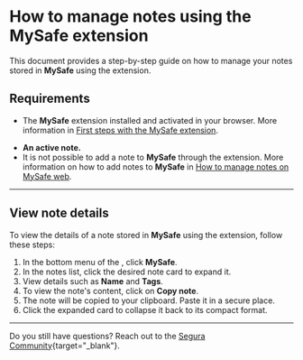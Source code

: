 # How to manage notes using the MySafe extension

This document provides a step-by-step guide on how to manage your notes stored in **MySafe** using the extension.

## Requirements
* The **MySafe** extension installed and activated in your browser. More information in [First steps with the MySafe extension](/v4/docs/mysafe-extension-first-steps).
- **An active note.**
- It is not possible to add a note to **MySafe** through the extension. More information on  how to add notes to **MySafe** in [How to manage notes on MySafe web](/v4/docs/en/how-to-manage-notes-on-mysafe-web).
***

## View note details

To view the details of a note stored in **MySafe** using the extension, follow these steps:
1. In the bottom menu of the , click **MySafe**.
2. In the notes list, click the desired note card to expand it.
3. View details such as **Name** and **Tags**.
4. To view the note's content, click on **Copy note**.
5. The note will be copied to your clipboard. Paste it in a secure place.
6. Click the expanded card to collapse it back to its compact format.

---

Do you still have questions? Reach out to the [Segura Community](https://community.Segura.io/){target="_blank"}. 
